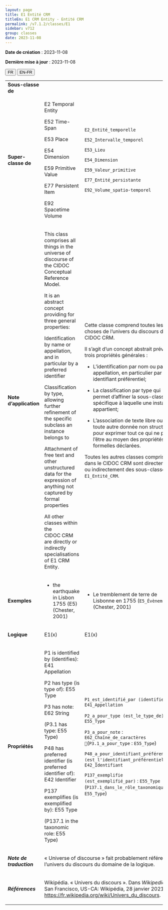 ```yaml
---
layout: page
title: E1 Entité CRM
titleEn: E1 CRM Entity - Entité CRM
permalink: /v7.1.2/classes/E1
sidebar: v712
group: classes
date: 2023-11-08
---
```


**Date de création** : 2023-11-08

**Dernière mise à jour** : 2023-11-08

<div class="lang-buttons">
 <button id="fr" class="activate">FR</button>
 <button id="en-fr">EN-FR</button>
</div>

<table>
<tbody>
<tr>
<td><strong>Sous-classe de</strong></td>
<td class="en">
</td>
<td>
</td>
</tr>
<tr>
<td><strong>Super-classe de</strong></td>
<td class="en">
<p>E2 Temporal Entity</p>
<p>E52 Time-Span</p>
<p>E53 Place</p>
<p>E54 Dimension</p>
<p>E59 Primitive Value</p>
<p>E77 Persistent Item</p>
<p>E92 Spacetime Volume</p>
</td>
<td>
<p><code class="language-plaintext highlighter-rouge">E2_Entité_temporelle</code> </p>
<p><code class="language-plaintext highlighter-rouge">E52_Intervalle_temporel</code> </p>
<p><code class="language-plaintext highlighter-rouge">E53_Lieu</code> </p>
<p><code class="language-plaintext highlighter-rouge">E54_Dimension</code> </p>
<p><code class="language-plaintext highlighter-rouge">E59_Valeur_primitive</code> </p>
<p><code class="language-plaintext highlighter-rouge">E77_Entité_persistante</code> </p>
<p><code class="language-plaintext highlighter-rouge">E92_Volume_spatio-temporel</code> </p>
</td>
</tr>
<tr>
<td><strong>Note d’application</strong></td>
<td class="en">
<p>This class comprises all things in the universe of discourse of the CIDOC Conceptual Reference Model. </p>
<p>It is an abstract concept providing for three general properties:</p>
<p>Identification by name or appellation, and in particular by a preferred identifier</p>
<p>Classification by type, allowing further refinement of the specific subclass an instance belongs to </p>
<p>Attachment of free text and other unstructured data for the expression of anything not captured by formal properties</p>
<p>All other classes within the CIDOC CRM are directly or indirectly specialisations of E1 CRM Entity.</p>
</td>
<td>
<p>Cette classe comprend toutes les choses de l’univers du discours du CIDOC CRM.</p>
<p>Il s’agit d’un concept abstrait prévoyant trois propriétés générales :</p>
<ul>
<li><p>L’identification par nom ou par appellation, en particulier par un identifiant préférentiel;</p>
</li>
<li><p>La classification par type qui permet d’affiner la sous-classe spécifique à laquelle une instance appartient;</p>
</li>
<li><p>L’association de texte libre ou de toute autre donnée non structurée pour exprimer tout ce qui ne peut l’être au moyen des propriétés formelles déclarées.</p>
</li>
</ul>
<p>Toutes les autres classes comprises dans le CIDOC CRM sont directement ou indirectement des sous-classes de <code class="language-plaintext highlighter-rouge">E1_Entité_CRM</code>.</p>
</td>
</tr>
<tr>
<td><strong>Exemples</strong></td>
<td class="en">
<ul>
<li><p>the earthquake in Lisbon 1755 (E5) (Chester, 2001)</p>
</li>
</ul>
</td>
<td>
<ul>
<li><p>Le tremblement de terre de Lisbonne en 1755 (<code class="language-plaintext highlighter-rouge">E5_Évènement</code>) (Chester, 2001)</p>
</li>
</ul>
</td>
</tr>
<tr>
<td><strong>Logique</strong></td>
<td class="en">
<p>E1(x)</p>
</td>
<td>
<p>E1(x)</p>
</td>
</tr>
<tr>
<td><strong>Propriétés</strong></td>
<td class="en">
<p>P1 is identified by (identifies): E41 Appellation</p>
<p>P2 has type (is type of): E55 Type</p>
<p>P3 has note: E62 String</p>
<p>(P3.1 has type: E55 Type)</p>
<p>P48 has preferred identifier (is preferred identifier of): E42 Identifier</p>
<p>P137 exemplifies (is exemplified by): E55 Type</p>
<p>(P137.1 in the taxonomic role: E55 Type)</p>
</td>
<td>
<p><code class="language-plaintext highlighter-rouge">P1_est_identifié_par (identifie)</code> : <code class="language-plaintext highlighter-rouge">E41_Appellation</code></p>
<p><code class="language-plaintext highlighter-rouge">P2_a_pour_type (est_le_type_de)</code> : <code class="language-plaintext highlighter-rouge">E55_Type</code></p>
<p><code class="language-plaintext highlighter-rouge">P3_a_pour_note</code> : <code class="language-plaintext highlighter-rouge">E62_Chaîne_de_caractères </code>(<code class="language-plaintext highlighter-rouge">P3.1_a_pour_type</code> : <code class="language-plaintext highlighter-rouge">E55_Type</code>)</p>
<p><code class="language-plaintext highlighter-rouge">P48_a_pour_identifiant_préférentiel (est_l'identifiant_préférentiel_de)</code> : <code class="language-plaintext highlighter-rouge">E42_Identifiant</code></p>
<p><code class="language-plaintext highlighter-rouge">P137_exemplifie (est_exemplifié_par)</code> : <code class="language-plaintext highlighter-rouge">E55_Type</code> (<code class="language-plaintext highlighter-rouge">P137.1_dans_le_rôle_taxonomique_de</code> : <code class="language-plaintext highlighter-rouge">E55_Type</code>)</p>
</td>
</tr>
<tr>
<td><strong><em>Note de traduction</em></strong></td>
<td colspan="2">
<p>« Universe of discourse » fait probablement référence à l’univers du discours du domaine de la logique.</p>
</td>
</tr>
<tr>
<td><strong><em>Références</em></strong></td>
<td colspan="2">
<p>Wikipédia. « Univers du discours ». Dans <em>Wikipedia</em>. San Francisco, US-CA: Wikipédia, 28 janvier 2021.<a href="https://fr.wikipedia.org/wiki/Univers_du_discours"><span class="underline"> </span></a><a href="https://fr.wikipedia.org/wiki/Univers_du_discours"><span class="underline">https://fr.wikipedia.org/wiki/Univers_du_discours</span></a>.</p>
</td>
</tr>
</tbody>
</table>

